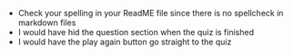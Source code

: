 - Check your spelling in your ReadME file since there is no spellcheck in markdown files
- I would have hid the question section when the quiz is finished
- I would have the play again button go straight to the quiz
